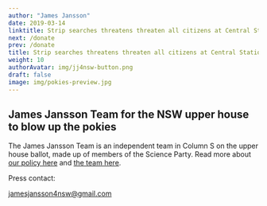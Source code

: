 ```yaml
---
author: "James Jansson"
date: 2019-03-14
linktitle: Strip searches threatens threaten all citizens at Central Station
next: /donate
prev: /donate
title: Strip searches threatens threaten all citizens at Central Station
weight: 10
authorAvatar: img/jj4nsw-button.png
draft: false
image: img/pokies-preview.jpg
---
```


## James Jansson Team for the NSW upper house to blow up the pokies



The James Jansson Team is an independent team in Column S on the upper house ballot, made up of members of the Science Party. Read more about [our policy here](/policy) and [the team here](/about).

Press contact:

jamesjansson4nsw@gmail.com




